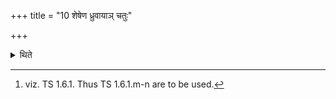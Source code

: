 +++
title = "10 शेषेण ध्रुवायाञ् चतुः"

+++

<details><summary>थिते</summary>

10. With the remaining (part of the section[^1] of the formulae) (he scoops ghee) in the Dhruvā either for four or five times each time using one (of these) formula(e).  

[^1]: viz. TS 1.6.1. Thus TS 1.6.1.m-n are to be used.
</details>
